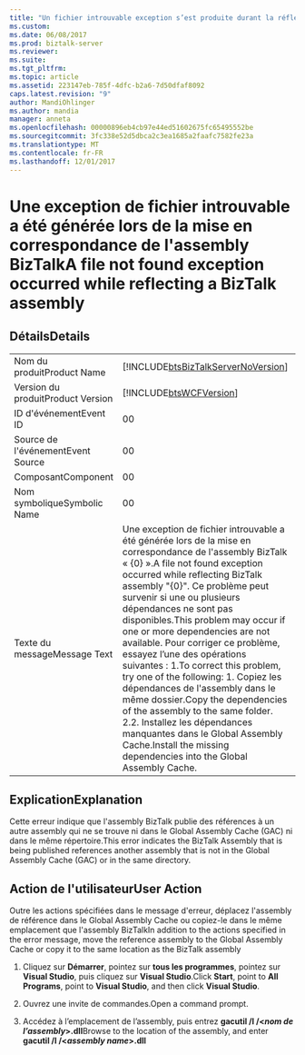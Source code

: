 ```yaml
---
title: "Un fichier introuvable exception s’est produite durant la réflexion d’un assembly BizTalk | Documents Microsoft"
ms.custom: 
ms.date: 06/08/2017
ms.prod: biztalk-server
ms.reviewer: 
ms.suite: 
ms.tgt_pltfrm: 
ms.topic: article
ms.assetid: 223147eb-785f-4dfc-b2a6-7d50dfaf8092
caps.latest.revision: "9"
author: MandiOhlinger
ms.author: mandia
manager: anneta
ms.openlocfilehash: 00000896eb4cb97e44ed51602675fc65495552be
ms.sourcegitcommit: 3fc338e52d5dbca2c3ea1685a2faafc7582fe23a
ms.translationtype: MT
ms.contentlocale: fr-FR
ms.lasthandoff: 12/01/2017
---
```

# <a name="a-file-not-found-exception-occurred-while-reflecting-a-biztalk-assembly"></a><span data-ttu-id="e4921-102">Une exception de fichier introuvable a été générée lors de la mise en correspondance de l'assembly BizTalk</span><span class="sxs-lookup"><span data-stu-id="e4921-102">A file not found exception occurred while reflecting a BizTalk assembly</span></span>
## <a name="details"></a><span data-ttu-id="e4921-103">Détails</span><span class="sxs-lookup"><span data-stu-id="e4921-103">Details</span></span>  
  
|||  
|-|-|  
|<span data-ttu-id="e4921-104">Nom du produit</span><span class="sxs-lookup"><span data-stu-id="e4921-104">Product Name</span></span>|[!INCLUDE[btsBizTalkServerNoVersion](../includes/btsbiztalkservernoversion-md.md)]|  
|<span data-ttu-id="e4921-105">Version du produit</span><span class="sxs-lookup"><span data-stu-id="e4921-105">Product Version</span></span>|[!INCLUDE[btsWCFVersion](../includes/btswcfversion-md.md)]|  
|<span data-ttu-id="e4921-106">ID d'événement</span><span class="sxs-lookup"><span data-stu-id="e4921-106">Event ID</span></span>|<span data-ttu-id="e4921-107">0</span><span class="sxs-lookup"><span data-stu-id="e4921-107">0</span></span>|  
|<span data-ttu-id="e4921-108">Source de l'événement</span><span class="sxs-lookup"><span data-stu-id="e4921-108">Event Source</span></span>|<span data-ttu-id="e4921-109">0</span><span class="sxs-lookup"><span data-stu-id="e4921-109">0</span></span>|  
|<span data-ttu-id="e4921-110">Composant</span><span class="sxs-lookup"><span data-stu-id="e4921-110">Component</span></span>|<span data-ttu-id="e4921-111">0</span><span class="sxs-lookup"><span data-stu-id="e4921-111">0</span></span>|  
|<span data-ttu-id="e4921-112">Nom symbolique</span><span class="sxs-lookup"><span data-stu-id="e4921-112">Symbolic Name</span></span>|<span data-ttu-id="e4921-113">0</span><span class="sxs-lookup"><span data-stu-id="e4921-113">0</span></span>|  
|<span data-ttu-id="e4921-114">Texte du message</span><span class="sxs-lookup"><span data-stu-id="e4921-114">Message Text</span></span>|<span data-ttu-id="e4921-115">Une exception de fichier introuvable a été générée lors de la mise en correspondance de l'assembly BizTalk « {0} ».</span><span class="sxs-lookup"><span data-stu-id="e4921-115">A file not found exception occurred while reflecting BizTalk assembly "{0}".</span></span> <span data-ttu-id="e4921-116">Ce problème peut survenir si une ou plusieurs dépendances ne sont pas disponibles.</span><span class="sxs-lookup"><span data-stu-id="e4921-116">This problem may occur if one or more dependencies are not available.</span></span> <span data-ttu-id="e4921-117">Pour corriger ce problème, essayez l’une des opérations suivantes : 1.</span><span class="sxs-lookup"><span data-stu-id="e4921-117">To correct this problem, try one of the following: 1.</span></span> <span data-ttu-id="e4921-118">Copiez les dépendances de l'assembly dans le même dossier.</span><span class="sxs-lookup"><span data-stu-id="e4921-118">Copy the dependencies of the assembly to the same folder.</span></span> <span data-ttu-id="e4921-119">2.</span><span class="sxs-lookup"><span data-stu-id="e4921-119">2.</span></span> <span data-ttu-id="e4921-120">Installez les dépendances manquantes dans le Global Assembly Cache.</span><span class="sxs-lookup"><span data-stu-id="e4921-120">Install the missing dependencies into the Global Assembly Cache.</span></span>|  
  
## <a name="explanation"></a><span data-ttu-id="e4921-121">Explication</span><span class="sxs-lookup"><span data-stu-id="e4921-121">Explanation</span></span>  
 <span data-ttu-id="e4921-122">Cette erreur indique que l'assembly BizTalk publie des références à un autre assembly qui ne se trouve ni dans le Global Assembly Cache (GAC) ni dans le même répertoire.</span><span class="sxs-lookup"><span data-stu-id="e4921-122">This error indicates the BizTalk Assembly that is being published references another assembly that is not in the Global Assembly Cache (GAC) or in the same directory.</span></span>  
  
## <a name="user-action"></a><span data-ttu-id="e4921-123">Action de l'utilisateur</span><span class="sxs-lookup"><span data-stu-id="e4921-123">User Action</span></span>  
 <span data-ttu-id="e4921-124">Outre les actions spécifiées dans le message d'erreur, déplacez l'assembly de référence dans le Global Assembly Cache ou copiez-le dans le même emplacement que l'assembly BizTalk</span><span class="sxs-lookup"><span data-stu-id="e4921-124">In addition to the actions specified in the error message, move the reference assembly to the Global Assembly Cache or copy it to the same location as the BizTalk assembly</span></span>  
  
1.  <span data-ttu-id="e4921-125">Cliquez sur **Démarrer**, pointez sur **tous les programmes**, pointez sur **Visual Studio**, puis cliquez sur **Visual Studio**.</span><span class="sxs-lookup"><span data-stu-id="e4921-125">Click **Start**, point to **All Programs**, point to **Visual Studio**, and then click **Visual Studio**.</span></span>  
  
2.  <span data-ttu-id="e4921-126">Ouvrez une invite de commandes.</span><span class="sxs-lookup"><span data-stu-id="e4921-126">Open a command prompt.</span></span>  
  
3.  <span data-ttu-id="e4921-127">Accédez à l’emplacement de l’assembly, puis entrez **gacutil /I /\<***nom de l’assembly***\>.dll**</span><span class="sxs-lookup"><span data-stu-id="e4921-127">Browse to the location of the assembly, and enter **gacutil /I /\<***assembly name***\>.dll**</span></span>